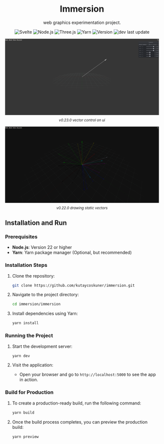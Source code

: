 <h1 align="center">
    Immersion
</h1>

<p align="center">
    web graphics experimentation project. 
</p>

<p align="center">
    <img alt="Svelte" src="https://img.shields.io/badge/Svelte-5.0.0-orange?logo=svelte&logoColor=white" />
    <img alt="Node.js" src="https://img.shields.io/badge/Node.js-22.12.0-green?logo=node.js&logoColor=white" />
    <img alt="Three.js" src="https://img.shields.io/badge/Three.js-0.172.0-black?logo=three.js&logoColor=white" />
    <img alt="Yarn" src="https://img.shields.io/badge/Yarn-1.22.22-blue?logo=yarn&logoColor=white" />
    <img alt="Version" src="https://img.shields.io/badge/Version-0.26.1-blue" />
    <img alt="dev last update" src="https://img.shields.io/github/last-commit/kutaycoskuner/immersion/dev" />
</p>

<p align="center">
    <img src="_display/v0.23-vector_control_on_ui.gif" />
    <br>
    <sub><i> v0.23.0 vector control on ui </i></sub>
</p>


<p align="center">
    <img src="_display/v0.22.0-drawing_vectors-20250318.gif" />
    <br>
    <sub><i> v0.22.0 drawing static vectors </i></sub>
</p>


## Installation and Run

### Prerequisites
- **Node.js**: Version 22 or higher
- **Yarn**: Yarn package manager (Optional, but recommended)

### Installation Steps
1. Clone the repository:
    ```bash
    git clone https://github.com/kutaycoskuner/immersion.git
    ```

2. Navigate to the project directory:
    ```bash
    cd immersion/immersion
    ```

3. Install dependencies using Yarn:
    ```bash
    yarn install
    ```

### Running the Project

1. Start the development server:
    ```bash
    yarn dev
    ```

2. Visit the application:
    - Open your browser and go to `http://localhost:5000` to see the app in action.

### Build for Production

1. To create a production-ready build, run the following command:
    ```bash
    yarn build
    ```

2. Once the build process completes, you can preview the production build:
    ```bash
    yarn preview
    ```



